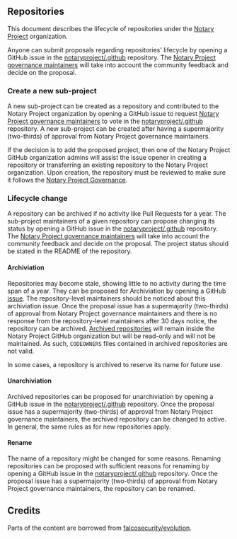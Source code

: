 ## Repositories

This document describes the lifecycle of repositories under the [Notary Project](https://github.com/notaryproject/) organization.

Anyone can submit proposals regarding repositories' lifecycle by opening a GitHub issue in the
[notaryproject/.github](https://github.com/notaryproject/.github) repository. The [Notary Project governance maintainers](MAINTAINERS) will take into account the community feedback and decide on the proposal.

### Create a new sub-project

A new sub-project can be created as a repository and contributed to the Notary Project organization by opening a GitHub issue to request [Notary Project governance maintainers](MAINTAINERS) to vote in the
[notaryproject/.github](https://github.com/notaryproject/.github) repository. A new sub-project can be created after having a supermajority (two-thirds) of approval from Notary Project governance maintainers.

If the decision is to add the proposed project, then one of the Notary Project GitHub organization admins will assist the issue opener in creating a repository or transferring an existing repository to the Notary Project organization. Upon creation, the repository must be reviewed to make sure it follows the [Notary Project Governance](GOVERNANCE.md). 

### Lifecycle change 

A repository can be archived if no activity like Pull Requests for a year. The sub-project maintainers of a given repository can propose changing its status by opening a GitHub issue in the [notaryproject/.github](https://github.com/notaryproject/.github) repository. The [Notary Project governance maintainers](MAINTAINERS) will take into account the community feedback and decide on the proposal. The project status should be stated in the README of the repository.

#### Archiviation

Repositories may become stale, showing little to no activity during the time span of a year. They can be proposed for Archiviation by opening a GitHub [issue](https://github.com/notaryproject/.github/issues). The repository-level maintainers should be noticed about this archiviation issue. Once the proposal issue has a supermajority (two-thirds) of approval from Notary Project governance maintainers and there is no response from the repository-level maintainers after 30 days notice, the repository can be archived. [Archived repositories](https://docs.github.com/en/repositories/archiving-a-github-repository/archiving-repositories) will remain inside the Notary Project GitHub organization but will be read-only and will not be maintained. As such, `CODEOWNERS` files contained in archived repositories are not valid.

In some cases, a repository is archived to reserve its name for future use.

#### Unarchiviation

Archived repositories can be proposed for unarchiviation by opening a GitHub issue in the [notaryproject/.github](https://github.com/notaryproject/.github) repository. Once the proposal issue has a supermajority (two-thirds) of approval from Notary Project governance maintainers, the archived repository can be changed to active. In general, the same rules as for new repositories apply.

#### Rename

The name of a repository might be changed for some reasons. Renaming repositories can be proposed with sufficient reasons for renaming by opening a GitHub issue in the [notaryproject/.github](https://github.com/notaryproject/.github) repository. Once the proposal issue has a supermajority (two-thirds) of approval from Notary Project governance maintainers, the repository can be renamed.


## Credits

Parts of the content are borrowed from [falcosecurity/evolution](https://github.com/falcosecurity/evolution/blob/main/REPOSITORIES.md).